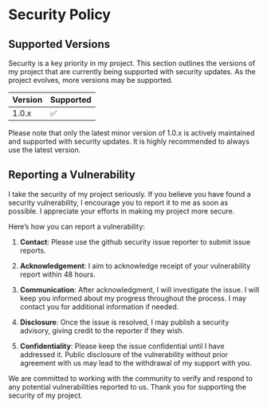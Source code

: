 # Security Policy

## Supported Versions

Security is a key priority in my project. This section outlines the versions of my project that are currently being supported with security updates. As the project evolves, more versions may be supported.

| Version | Supported          |
| ------- | ------------------ |
| 1.0.x   | :white_check_mark: |

Please note that only the latest minor version of 1.0.x is actively maintained and supported with security updates. It is highly recommended to always use the latest version.

## Reporting a Vulnerability

I take the security of my project seriously. If you believe you have found a security vulnerability, I encourage you to report it to me as soon as possible. I appreciate your efforts in making my project more secure.

Here’s how you can report a vulnerability:

1. **Contact**: Please use the github security issue reporter to submit issue reports.
   
2. **Acknowledgement**: I aim to acknowledge receipt of your vulnerability report within 48 hours.

3. **Communication**: After acknowledgment, I will investigate the issue. I will keep you informed about my progress throughout the process. I may contact you for additional information if needed.

4. **Disclosure**: Once the issue is resolved, I may publish a security advisory, giving credit to the reporter if they wish.

5. **Confidentiality**: Please keep the issue confidential until I have addressed it. Public disclosure of the vulnerability without prior agreement with us may lead to the withdrawal of my support with you.

We are committed to working with the community to verify and respond to any potential vulnerabilities reported to us. Thank you for supporting the security of my project.

